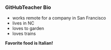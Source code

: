 ### GitHubTeacher Bio

- works remote for a company in San Francisco
- lives in NC
- loves to garden
- loves trains

**Favorite food is Italian!**
